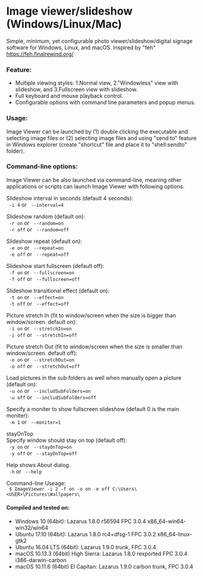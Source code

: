 # Image viewer/slideshow (Windows/Linux/Mac)
Simple, minimum, yet configurable photo viewer/slideshow/digital signage software for Windows, Linux, and macOS. Inspired by "feh" https://feh.finalrewind.org/

### Feature:  
* Multiple viewing styles: 1.Normal view, 2."Windowless" view with slideshow, and 3.Fullscreen view with slideshow.   
* Full keyboard and mouse playback control. 
* Configurable options with command line parameters and popup menus.  

### Usage:  
Image Viewer can be launched by (1) double clicking the executable and selecting image files or (2) selecting image files and using "send to" feature in Windows explorer (create "shortcut" file and place it to "shell:sendto" folder).

### Command-line options:  
Image Viewer can be also launched via command-line, meaning other applications or scripts can launch Image Viewer with following options.  
   
Slideshow interval in seconds (default 4 seconds):  
` -i 4`  or ` --interval=4`   
  
Slideshow random (default on):  
` -r on`  or  ` --random=on`   
` -r off`  or  ` --random=off`   
  
Slideshow repeat (default on):  
` -e on`  or  ` --repeat=on`   
` -e off`  or  ` --repeat=off`   
  
Slideshow start fullscreen (default off):  
` -f on`  or  ` --fullscreen=on`   
` -f off`  or  ` --fullscreen=off`   
  
Slideshow transitional effect (default on):  
` -t on`  or  ` --effect=on`   
` -t off`  or  ` --effect=off`   
  
Picture stretch In (fit to window/screen when the size is bigger than window/screen. default on):  
` -i on`  or  ` --stretchIn=on`   
` -i off`  or  ` --stretchIn=off`   
  
Picture stretch Out (fit to window/screen when the size is smaller than window/screen. default off):  
` -o on`  or  ` --stretchOut=on`   
` -o off`  or  ` --stretchOut=off`   
  
Load pictures in the sub folders as well when manually open a picture (default on):  
` -u on`  or  ` --includSubFolders=on`   
` -u off`  or  ` --includSubFolders=off`   
  
Specify a moniter to show fullscreen slideshow (default 0 is the main moniter):  
` -m 1`  or  ` --moniter=1`    
  
stayOnTop  
Specify window should stay on top (default off):  
` -y on`  or  ` --stayOnTop=on`   
` -y off`  or  ` --stayOnTop=off`   

Help shows About dialog.  
` -h`  or  ` --help`   
  
Command-line Useage:    
` $ ImageViewer -i 2 -f on -o on -e off C:\Users\<USER>\Pictures\Wallpapers\` 

 
 
#### Compiled and tested on:   

* Windows 10 (64bit): Lazarus 1.8.0 r56594 FPC 3.0.4 x86_64-win64-win32/win64
* Ubuntu 17.10 (64bit): Lazarus 1.8.0 rc4+dfsg-1 FPC 3.0.2 x86_64-linux-gtk2
* Ubuntu 16.04 LTS (64bit): Lazarus 1.9.0 trunk, FPC 3.0.4
* macOS 10.13.3 (64bit) High Sierra: Lazarus 1.8.0 rexported FPC 3.0.4 i386-darwin-carbon
* macOS 10.11.6 (64bit) El Capitan: Lazarus 1.9.0 carbon trunk, FPC 3.0.4
